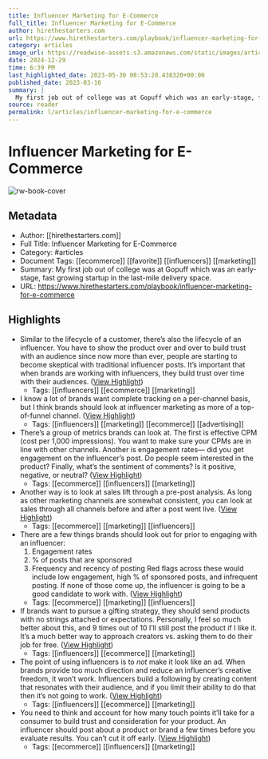 ```yaml
---
title: Influencer Marketing for E-Commerce
full_title: Influencer Marketing for E-Commerce
author: hirethestarters.com
url: https://www.hirethestarters.com/playbook/influencer-marketing-for-e-commerce
category: articles
image_url: https://readwise-assets.s3.amazonaws.com/static/images/article0.00998d930354.png
date: 2024-12-29
time: 6:39 PM
last_highlighted_date: 2023-05-30 08:53:28.438320+00:00
published_date: 2023-03-16
summary: |
  My first job out of college was at Gopuff which was an early-stage, fast growing startup in the last-mile delivery space.
source: reader
permalink: l/articles/influencer-marketing-for-e-commerce
---
```

# Influencer Marketing for E-Commerce

![rw-book-cover](https://readwise-assets.s3.amazonaws.com/static/images/article0.00998d930354.png)

## Metadata
- Author: [[hirethestarters.com]]
- Full Title: Influencer Marketing for E-Commerce
- Category: #articles
- Document Tags: [[ecommerce]] [[favorite]] [[influencers]] [[marketing]] 
- Summary: My first job out of college was at Gopuff which was an early-stage, fast growing startup in the last-mile delivery space.
- URL: https://www.hirethestarters.com/playbook/influencer-marketing-for-e-commerce

## Highlights
- Similar to the lifecycle of a customer, there’s also the lifecycle of an influencer. You have to show the product over and over to build trust with an audience since now more than ever, people are starting to become skeptical with traditional influencer posts. It’s important that when brands are working with influencers, they build trust over time with their audiences. ([View Highlight](https://read.readwise.io/read/01h1nxh2sbr8whstaq1mpz23na))
    - Tags: [[influencers]] [[ecommerce]] [[marketing]] 
- I know a lot of brands want complete tracking on a per-channel basis, but I think brands should look at influencer marketing as more of a top-of-funnel channel. ([View Highlight](https://read.readwise.io/read/01h1nxhx9533r8zx8z8g1tn2hf))
    - Tags: [[influencers]] [[marketing]] [[ecommerce]] [[advertising]] 
- There’s a group of metrics brands can look at. The first is effective CPM (cost per 1,000 impressions). You want to make sure your CPMs are in line with other channels. Another is engagement rates— did you get engagement on the influencer’s post. Do people seem interested in the product? Finally, what’s the sentiment of comments? Is it positive, negative, or neutral? ([View Highlight](https://read.readwise.io/read/01h1nxk9gz4vdshtf047e7wwqd))
    - Tags: [[ecommerce]] [[influencers]] [[marketing]] 
- Another way is to look at sales lift through a pre-post analysis. As long as other marketing channels are somewhat consistent, you can look at sales through all channels before and after a post went live. ([View Highlight](https://read.readwise.io/read/01h1nxm37gc0g6nz9w4j2g8tpm))
    - Tags: [[ecommerce]] [[marketing]] [[influencers]] 
- There are a few things brands should look out for prior to engaging with an influencer:
  1. Engagement rates
  2. % of posts that are sponsored
  3. Frequency and recency of posting
  Red flags across these would include low engagement, high % of sponsored posts, and infrequent posting. If none of those come up, the influencer is going to be a good candidate to work with. ([View Highlight](https://read.readwise.io/read/01h1nxp2ajcktw6pjych9hggvq))
    - Tags: [[ecommerce]] [[marketing]] [[influencers]] 
- If brands want to pursue a gifting strategy, they should send products with no strings attached or expectations. Personally, I feel so much better about this, and 9 times out of 10 I’ll still post the product if I like it. It’s a much better way to approach creators vs. asking them to do their job for free. ([View Highlight](https://read.readwise.io/read/01h1nxrh7tv65rdgpxsx4hqa3h))
    - Tags: [[influencers]] [[ecommerce]] [[marketing]] 
- The point of using influencers is to *not* make it look like an ad. When brands provide too much direction and reduce an influencer’s creative freedom, it won’t work. Influencers build a following by creating content that resonates with their audience, and if you limit their ability to do that then it’s not going to work. ([View Highlight](https://read.readwise.io/read/01h1nxs2hete4nm75tvcpgqfm8))
    - Tags: [[influencers]] [[ecommerce]] [[marketing]] 
- You need to think and account for how many touch points it’ll take for a consumer to build trust and consideration for your product. An influencer should post about a product or brand a few times before you evaluate results. You can’t cut it off early. ([View Highlight](https://read.readwise.io/read/01h1nxsexyjy7ez2v2xqegchkf))
    - Tags: [[ecommerce]] [[influencers]] [[marketing]] 


